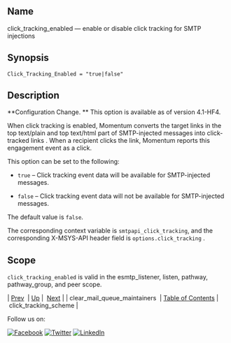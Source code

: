 <a name="config.click_tracking_enabled"></a>
## Name

click_tracking_enabled — enable or disable click tracking for SMTP injections

## Synopsis

`Click_Tracking_Enabled = "true|false"`

<a name="idp23874992"></a>
## Description

**Configuration Change. ** This option is available as of version 4.1-HF4.

When click tracking is enabled, Momentum converts the target links in the top text/plain and top text/html part of SMTP-injected messages into click-tracked links . When a recipient clicks the link, Momentum reports this engagement event as a click.

This option can be set to the following:

*   `true` – Click tracking event data will be available for SMTP-injected messages.

*   `false` – Click tracking event data will not be available for SMTP-injected messages.

The default value is `false`.

The corresponding context variable is `smtpapi_click_tracking`, and the corresponding X-MSYS-API header field is `options.click_tracking` .

<a name="idp23885264"></a>
## Scope

`click_tracking_enabled` is valid in the esmtp_listener, listen, pathway, pathway_group, and peer scope.

| [Prev](conf.ref.clear_mail_queue_maintainers.php)  | [Up](config.options.ref.php) |  [Next](config.click_tracking_scheme.php) |
| clear_mail_queue_maintainers  | [Table of Contents](index.php) |  click_tracking_scheme |

Follow us on:

[![Facebook](https://support.messagesystems.com/images/icon-facebook.png)](http://www.facebook.com/messagesystems) [![Twitter](https://support.messagesystems.com/images/icon-twitter.png)](http://twitter.com/#!/MessageSystems) [![LinkedIn](https://support.messagesystems.com/images/icon-linkedin.png)](http://www.linkedin.com/company/message-systems)